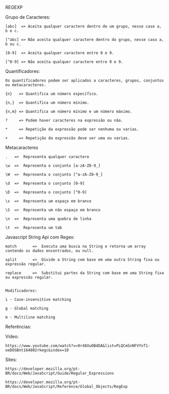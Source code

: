 REGEXP

Grupo de Caracteres:

    [abc]  => Aceita qualquer caractere dentro de um grupo, nesse caso a, b e c.
    
    [^abc] => Não aceita qualquer caractere dentro do grupo, nesse caso a, b ou c.

    [0-9]  => Aceita qualquer caractere entre 0 e 9.

    [^0-9] => Não aceita qualquer caractere entre 0 e 9.


Quantificadores:

    Os quantificadores podem ser aplicados a caracteres, grupos, conjuntos ou metacaracteres.

    {n}   => Quantifica um número específico.

    {n,}  => Quantifica um número mínimo.

    {n,m} => Quantifica um número mínimo e um número máximo.

    ?     => Podem haver caracteres na expressão ou não.

    *     => Repetição da expressão pode ser nenhuma ou varias.

    +     => Repetição da expressão deve ser uma ou varias.


Metacaracteres

    .   =>  Representa qualquer caractere

    \w  =>  Representa o conjunto [a-zA-Z0-9_]

    \W  =>  Representa o conjunto [^a-zA-Z0-9_]

    \d  =>  Representa o conjunto [0-9]

    \D  =>  Representa o conjunto [^0-9]

    \s  =>  Representa um espaço em branco

    \S  =>  Representa um não espaço em branco

    \n  =>  Representa uma quebra de linha

    \t  =>  Representa um tab


Javascript String Api com Regex:

    match       =>  Executa uma busca na String e retorna um array contendo os dados encontrados, ou null.

    split       =>  Divide a String com base em uma outra String fixa ou expressão regular.

    replace     =>  Substitui partes da String com base em uma String fixa ou expressão regular.

    
    Modificadores:

    i - Case-insensitive matching

    g - Global matching

    m - Multiline matching 


Referências: 

Video:

    https://www.youtube.com/watch?v=9r48XuOB4DA&list=PLQCmSnNFVYnT1-oeDOSBnt164802rkegc&index=10

Sites:

    https://developer.mozilla.org/pt-BR/docs/Web/JavaScript/Guide/Regular_Expressions

    https://developer.mozilla.org/pt-BR/docs/Web/JavaScript/Reference/Global_Objects/RegExp